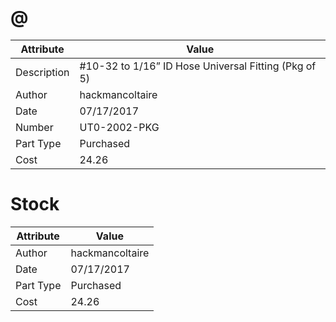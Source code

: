 # @
| Attribute | Value |
| ---  | ---     |
| Description | #10-32 to 1/16” ID Hose Universal Fitting (Pkg of 5) |
| Author | hackmancoltaire |
| Date | 07/17/2017 |
| Number | UT0-2002-PKG |
| Part Type | Purchased |
| Cost | 24.26 |
# Stock
| Attribute | Value |
| ---  | ---     |
| Author | hackmancoltaire |
| Date | 07/17/2017 |
| Part Type | Purchased |
| Cost | 24.26 |
